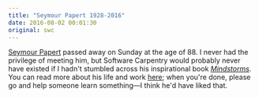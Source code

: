 ```yaml
---
title: "Seymour Papert 1928-2016"
date: 2016-08-02 00:01:30
original: swc
---
```


[Seymour Papert](https://en.wikipedia.org/wiki/Seymour_Papert) passed away on Sunday at the age of 88.
I never had the privilege of meeting him,
but Software Carpentry would probably never have existed
if I hadn't stumbled across
his inspirational book *[Mindstorms](https://www.amazon.com/Mindstorms-Children-Computers-Powerful-Ideas/dp/0465046746/)*.
You can read more about his life and work [here](http://news.mit.edu/2016/seymour-papert-pioneer-of-constructionist-learning-dies-0801);
when you're done,
please go and help someone learn something&mdash;I think he'd have liked that.
